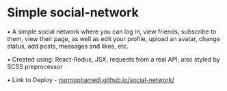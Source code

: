 # Simple social-network

• A simple social network where you can log in, view friends,
subscribe to them, view their page, as well as edit your profile,
upload an avatar, change status, add posts, messages and likes,
etc.

• Created using: React-Redux, JSX, requests from a real API,
also styled by SCSS preprocessor

• Link to Deploy - [nurmoohamedi.github.io/social-network/](https://nurmoohamedi.github.io/social-network/)



